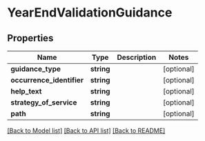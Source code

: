 # YearEndValidationGuidance

## Properties
Name | Type | Description | Notes
------------ | ------------- | ------------- | -------------
**guidance_type** | **string** |  | [optional] 
**occurrence_identifier** | **string** |  | [optional] 
**help_text** | **string** |  | [optional] 
**strategy_of_service** | **string** |  | [optional] 
**path** | **string** |  | [optional] 

[[Back to Model list]](../README.md#documentation-for-models) [[Back to API list]](../README.md#documentation-for-api-endpoints) [[Back to README]](../README.md)


